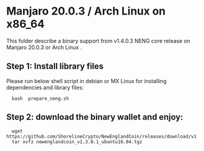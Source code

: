 # Manjaro 20.0.3 / Arch Linux on x86_64

This folder describe a binary support from v1.4.0.3 NENG core release on Manjaro 20.0.3 or Arch Linux .

## Step 1: Install library files
Please run below shell script in debian or MX Linux for installing dependencies and library files:
```
  bash  prepare_neng.sh
```

## Step 2: download the binary wallet and enjoy:
```
  wget https://github.com/ShorelineCrypto/NewEnglandCoin/releases/download/v1.3.0.1/newenglandcoin_v1.3.0.1_ubuntu16.04.tgz
  tar xvfz newenglandcoin_v1.3.0.1_ubuntu16.04.tgz
```

